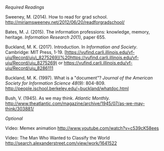*Required Readings*

Sweeney, M. (2014). How to read for grad school.
<http://miriamsweeney.net/2012/06/20/readforgradschool/>

Bates, M. J. (2015). The information professions: knowledge, memory,
heritage. *Information Research 20*(1), paper 655.

Buckland, M. K. (2017). Introduction. In *Information and Society*.
Cambridge: MIT Press, 1-19.
[https://vufind.carli.illinois.edu/vf-uiu/Record/uiu\_8275269](%20https://vufind.carli.illinois.edu/vf-uiu/Record/uiu_8275269)
or <https://vufind.carli.illinois.edu/vf-uiu/Record/uiu_8286111>

Buckland, M. K. (1997). What is a "document"? *Journal of the American
Society for Information Science* *48*(9): 804-809.
<http://people.ischool.berkeley.edu/~buckland/whatdoc.html>

Bush, V. (1945). As we may think. *Atlantic Monthly.*
<http://www.theatlantic.com/magazine/archive/1945/07/as-we-may-think/303881/>

*Optional*

Video: Memex animation <http://www.youtube.com/watch?v=c539cK58ees>

Video: The Man Who Wanted to Classify the World
<http://search.alexanderstreet.com/view/work/1641522>

